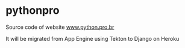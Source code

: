 # pythonpro
Source code of website www.python.pro.br

It will be migrated from App Engine using Tekton to Django on Heroku

